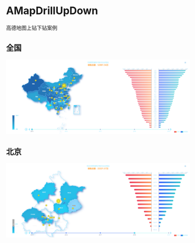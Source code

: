 # AMapDrillUpDown
高德地图上钻下钻案例

## 全国

![全国](https://raw.githubusercontent.com/hcbin/AMapDrillUpDown/main/china.png)

## 北京

![北京](https://raw.githubusercontent.com/hcbin/AMapDrillUpDown/main/beijing.png)
